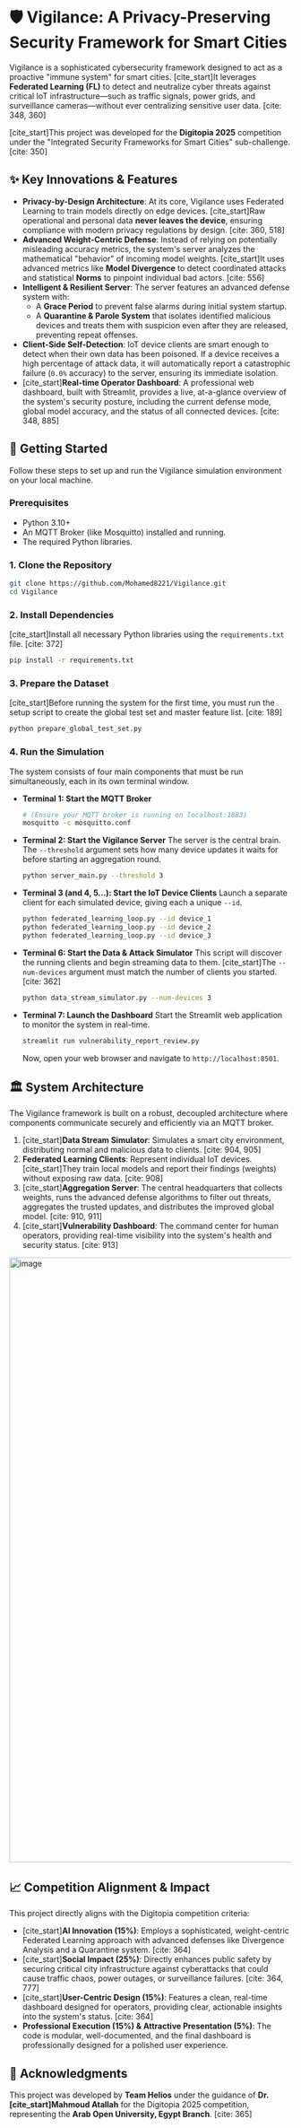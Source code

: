 # 🛡️ Vigilance: A Privacy-Preserving Security Framework for Smart Cities

Vigilance is a sophisticated cybersecurity framework designed to act as a proactive "immune system" for smart cities. [cite\_start]It leverages **Federated Learning (FL)** to detect and neutralize cyber threats against critical IoT infrastructure—such as traffic signals, power grids, and surveillance cameras—without ever centralizing sensitive user data. [cite: 348, 360]

[cite\_start]This project was developed for the **Digitopia 2025** competition under the "Integrated Security Frameworks for Smart Cities" sub-challenge. [cite: 350]

## ✨ Key Innovations & Features

  * **Privacy-by-Design Architecture**: At its core, Vigilance uses Federated Learning to train models directly on edge devices. [cite\_start]Raw operational and personal data **never leaves the device**, ensuring compliance with modern privacy regulations by design. [cite: 360, 518]
  * **Advanced Weight-Centric Defense**: Instead of relying on potentially misleading accuracy metrics, the system's server analyzes the mathematical "behavior" of incoming model weights. [cite\_start]It uses advanced metrics like **Model Divergence** to detect coordinated attacks and statistical **Norms** to pinpoint individual bad actors. [cite: 556]
  * **Intelligent & Resilient Server**: The server features an advanced defense system with:
      * A **Grace Period** to prevent false alarms during initial system startup.
      * A **Quarantine & Parole System** that isolates identified malicious devices and treats them with suspicion even after they are released, preventing repeat offenses.
  * **Client-Side Self-Detection**: IoT device clients are smart enough to detect when their own data has been poisoned. If a device receives a high percentage of attack data, it will automatically report a catastrophic failure (`0.0%` accuracy) to the server, ensuring its immediate isolation.
  * [cite\_start]**Real-time Operator Dashboard**: A professional web dashboard, built with Streamlit, provides a live, at-a-glance overview of the system's security posture, including the current defense mode, global model accuracy, and the status of all connected devices. [cite: 348, 885]

## 🚀 Getting Started

Follow these steps to set up and run the Vigilance simulation environment on your local machine.

### Prerequisites

  * Python 3.10+
  * An MQTT Broker (like Mosquitto) installed and running.
  * The required Python libraries.

### 1\. Clone the Repository

```bash
git clone https://github.com/Mohamed8221/Vigilance.git
cd Vigilance
```

### 2\. Install Dependencies

[cite\_start]Install all necessary Python libraries using the `requirements.txt` file. [cite: 372]

```bash
pip install -r requirements.txt
```

### 3\. Prepare the Dataset

[cite\_start]Before running the system for the first time, you must run the setup script to create the global test set and master feature list. [cite: 189]

```bash
python prepare_global_test_set.py
```

### 4\. Run the Simulation

The system consists of four main components that must be run simultaneously, each in its own terminal window.

  * **Terminal 1: Start the MQTT Broker**

    ```bash
    # (Ensure your MQTT broker is running on localhost:1883)
    mosquitto -c mosquitto.conf
    ```

  * **Terminal 2: Start the Vigilance Server**
    The server is the central brain. The `--threshold` argument sets how many device updates it waits for before starting an aggregation round.

    ```bash
    python server_main.py --threshold 3
    ```

  * **Terminal 3 (and 4, 5...): Start the IoT Device Clients**
    Launch a separate client for each simulated device, giving each a unique `--id`.

    ```bash
    python federated_learning_loop.py --id device_1
    python federated_learning_loop.py --id device_2
    python federated_learning_loop.py --id device_3
    ```

  * **Terminal 6: Start the Data & Attack Simulator**
    This script will discover the running clients and begin streaming data to them. [cite\_start]The `--num-devices` argument must match the number of clients you started. [cite: 362]

    ```bash
    python data_stream_simulator.py --num-devices 3
    ```

  * **Terminal 7: Launch the Dashboard**
    Start the Streamlit web application to monitor the system in real-time.

    ```bash
    streamlit run vulnerability_report_review.py
    ```

    Now, open your web browser and navigate to `http://localhost:8501`.

## 🏛️ System Architecture

The Vigilance framework is built on a robust, decoupled architecture where components communicate securely and efficiently via an MQTT broker.

1.  [cite\_start]**Data Stream Simulator**: Simulates a smart city environment, distributing normal and malicious data to clients. [cite: 904, 905]
2.  **Federated Learning Clients**: Represent individual IoT devices. [cite\_start]They train local models and report their findings (weights) without exposing raw data. [cite: 908]
3.  [cite\_start]**Aggregation Server**: The central headquarters that collects weights, runs the advanced defense algorithms to filter out threats, aggregates the trusted updates, and distributes the improved global model. [cite: 910, 911]
4.  [cite\_start]**Vulnerability Dashboard**: The command center for human operators, providing real-time visibility into the system's health and security status. [cite: 913]

<img width="1818" height="1079" alt="image" src="https://github.com/user-attachments/assets/834575ad-18db-401c-9980-b575784d626f" />


## 📈 Competition Alignment & Impact

This project directly aligns with the Digitopia competition criteria:

  * [cite\_start]**AI Innovation (15%)**: Employs a sophisticated, weight-centric Federated Learning approach with advanced defenses like Divergence Analysis and a Quarantine system. [cite: 364]
  * [cite\_start]**Social Impact (25%)**: Directly enhances public safety by securing critical city infrastructure against cyberattacks that could cause traffic chaos, power outages, or surveillance failures. [cite: 364, 777]
  * [cite\_start]**User-Centric Design (15%)**: Features a clean, real-time dashboard designed for operators, providing clear, actionable insights into the system's status. [cite: 364]
  * **Professional Execution (15%) & Attractive Presentation (5%)**: The code is modular, well-documented, and the final dashboard is professionally designed for a polished user experience.

## 🤝 Acknowledgments

This project was developed by **Team Helios** under the guidance of **Dr. [cite\_start]Mahmoud Atallah** for the Digitopia 2025 competition, representing the **Arab Open University, Egypt Branch**. [cite: 365]
